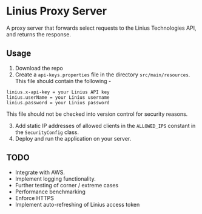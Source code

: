 # Linius Proxy Server
A proxy server that forwards select requests to the Linius Technologies API, and returns the response. 

## Usage

1. Download the repo
2. Create a `api-keys.properties` file in the directory `src/main/resources`. 
This file should contain the following - 

```
linius.x-api-key = your Linius API key
linius.userName = your Linius username
linius.password = your Linius password
```

This file should not be checked into version control for security reasons. 

3. Add static IP addresses of allowed clients in the `ALLOWED_IPS` constant in the `SecurityConfig` class. 
4. Deploy and run the application on your server. 

## TODO

- Integrate with AWS. 
- Implement logging functionality. 
- Further testing of corner / extreme cases
- Performance benchmarking
- Enforce HTTPS
- Implement auto-refreshing of Linius access token
